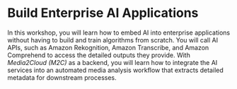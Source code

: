 # Build Enterprise AI Applications


In this workshop, you will learn how to embed AI into enterprise applications without having to build and train algorithms from scratch. You will call AI APIs, such as Amazon Rekognition, Amazon Transcribe, and Amazon Comprehend to access the detailed outputs they provide. With *Media2Cloud (M2C)* as a backend, you will learn how to integrate the AI services into an automated media analysis workflow that extracts detailed metadata for downstream processes.
